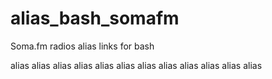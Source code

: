 alias_bash_somafm
=================

Soma.fm radios alias links for bash

alias
alias
alias
alias
alias
alias
alias
alias
alias
alias
alias
alias
